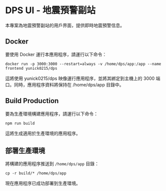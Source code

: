 # DPS UI - 地震預警副站

本專案為地震預警副站的用戶界面，提供即時地震預警信息。

## Docker

要使用 Docker 運行本應用程序，請運行以下命令：

```
docker run -p 3000:3000 --restart=always -v /home/dps/app:/app --name frontend yunick0215/dps
```

這將使用 yunick0215/dps 映像運行應用程序，並將其綁定到主機上的 3000 端口。同時，應用程序資料將保持在 /home/dps/app 目錄中。

## Build Production

要為生產環境構建應用程序，請運行以下命令：

```
npm run build
```

這將生成適用於生產環境的應用程序。

## 部署生產環境

將構建的應用程序推送到 `/home/dps/app` 目錄：

```
cp -r build/* /home/dps/app
```

現在應用程序已成功部署到生產環境。